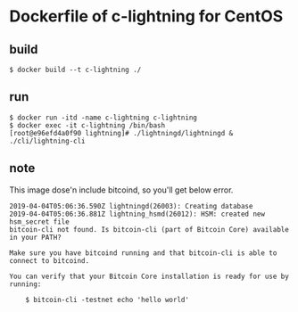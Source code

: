 # Dockerfile of c-lightning for CentOS

## build

```
$ docker build --t c-lightning ./
```

## run
```
$ docker run -itd -name c-lightning c-lightning
$ docker exec -it c-lightning /bin/bash
[root@e96efd4a0f90 lightning]# ./lightningd/lightningd & ./cli/lightning-cli
```

## note
This image dose'n include bitcoind, so you'll get below error.
```
2019-04-04T05:06:36.590Z lightningd(26003): Creating database
2019-04-04T05:06:36.881Z lightning_hsmd(26012): HSM: created new hsm_secret file
bitcoin-cli not found. Is bitcoin-cli (part of Bitcoin Core) available in your PATH?

Make sure you have bitcoind running and that bitcoin-cli is able to connect to bitcoind.

You can verify that your Bitcoin Core installation is ready for use by running:

    $ bitcoin-cli -testnet echo 'hello world'
```
